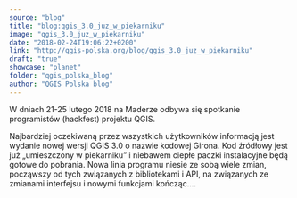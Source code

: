 ```yaml
---
source: "blog"
title: "blog:qgis_3.0_juz_w_piekarniku"
image: "qgis_3.0_juz_w_piekarniku"
date: "2018-02-24T19:06:22+0200"
link: "http://qgis-polska.org/blog/qgis_3.0_juz_w_piekarniku"
draft: "true"
showcase: "planet"
folder: "qgis_polska_blog"
author: "QGIS Polska blog"
---
```


W dniach 21-25 lutego 2018 na Maderze odbywa się spotkanie programistów (hackfest) projektu QGIS. 

Najbardziej oczekiwaną przez wszystkich użytkowników informacją jest wydanie nowej wersji QGIS 3.0 o nazwie kodowej Girona. 
Kod źródłowy jest już „umieszczony w piekarniku” i niebawem ciepłe paczki instalacyjne będą gotowe do pobrania.
Nowa linia programu niesie ze sobą wiele zmian, począwszy od tych związanych z bibliotekami i API, na związanych ze zmianami interfejsu i nowymi funkcjami kończąc.…
